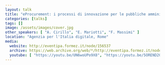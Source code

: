 ```yaml
---
layout: talk
title: "eProcurement: i processi di innovazione per le pubbliche amministrazioni e per le imprese"
categories: [talks]
tags: []
image: /assets/images/cover.jpg
other_speakers: [ "A. Cirillo", "E. Mariotti", "F. Massimi" ]
location: "Agenzia per l'Italia digitale, Rome"
media:
  website: http://eventipa.formez.it/node/156537
  archive: https://web.archive.org/web/*/http://eventipa.formez.it/node/156537
  youtube: [ "https://youtu.be/UN6woUPo9X8", "https://youtu.be/5OREND20Cw8" ]
---
```

